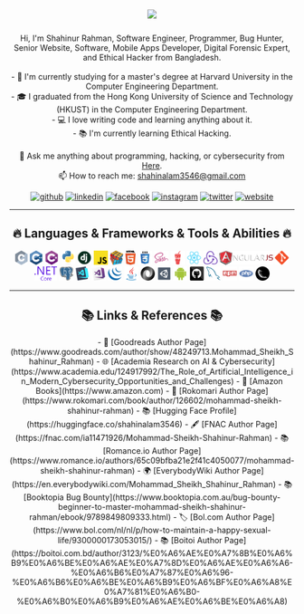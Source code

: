 <h1 align="center">
  <a href="https://git.io/typing-svg">
    <img src="https://readme-typing-svg.herokuapp.com/?lines=Hello,+There!+👋;This+is+Shahinur+Rahman....;Nice+to+meet+you!&center=true&size=30">
  </a>
</h1>

<p align="center">
  Hi, I'm Shahinur Rahman, Software Engineer, Programmer, Bug Hunter,<br>
  Senior Website, Software, Mobile Apps Developer, Digital Forensic Expert, and Ethical Hacker from Bangladesh.
  <br>
  <br>
  - 🔬 I'm currently studying for a master's degree at Harvard University in the Computer Engineering Department.
  <br>
  - 🎓 I graduated from the Hong Kong University of Science and Technology (HKUST) in the Computer Engineering Department.
  <br>
  - 💻 I love writing code and learning anything about it.
  <br>
  - 📚 I'm currently learning Ethical Hacking.
  <br><br>
  💬 Ask me anything about programming, hacking, or cybersecurity from <a href="https://github.com/shahin0075/issues" title="Issues">Here</a>.
  <br>
  📫 How to reach me: <a href="mailto: shahinalam3546@gmail.com">shahinalam3546@gmail.com</a>
</p>

<p align="center">
  <a href="https://github.com/shahin0075"><img src="https://cdn.jsdelivr.net/npm/simple-icons@3.0.1/icons/github.svg" alt="github" height="40"></a>
  <a href="https://www.linkedin.com/in/mohammad-sheikh-shahinur-rahman/"><img src="https://cdn.jsdelivr.net/npm/simple-icons@3.0.1/icons/linkedin.svg" alt="linkedin" height="40"></a>
  <a href="https://www.facebook.com/Shahinurrahman.0.Official"><img src="https://cdn.jsdelivr.net/npm/simple-icons@3.0.1/icons/facebook.svg" alt="facebook" height="40"></a>
  <a href="https://www.instagram.com/Shahinur3546/"><img src="https://cdn.jsdelivr.net/npm/simple-icons@3.0.1/icons/instagram.svg" alt="instagram" height="40"></a>
  <a href="https://twitter.com/Shahinalam3546"><img src="https://cdn.jsdelivr.net/npm/simple-icons@3.0.1/icons/twitter.svg" alt="twitter" height="40"></a>
  <a href="https://shahinur.amadersomaj.com"><img src="https://cdn.jsdelivr.net/npm/simple-icons@3.0.1/icons/icloud.svg" alt="website" height="40"></a>
</p>

<hr>

<h2 align="center">🔥 Languages & Frameworks & Tools & Abilities 🔥</h2>
<p align="center">
  <code><img title="C" height="25" src="c.svg"></code>
  <code><img title="C++" height="25" src="cpp.svg"></code>
  <code><img title="C#" height="25" src="cSharp.svg"></code>
  <code><img title="Python" height="25" src="python-original.svg"></code>
  <code><img title="Django" height="25" src="django.png"></code>
  <code><img title="Javascript" height="25" src="javascript.svg"></code>
  <code><img title="Problem Solving" height="25" src="problemSolving.png"></code>
  <code><img title="HTML5" height="25" src="html5.svg"></code>
  <code><img title="CSS" height="25" src="css.svg"></code>
  <code><img title="SASS" height="25" src="sass.svg"></code>
  <code><img title="Gulp" height="25" src="gulp.svg"></code>
  <code><img title="React" height="25" src="react-original.svg"></code>
  <code><img title="Redux" height="25" src="redux.svg"></code>
  <code><img title="AngularJS" height="25" src="angularjs.png"></code>
  <code><img title="Git" height="25" src="git-original.svg"></code>
  <code><img title=".NetCore" height="25" src="dotnetcore.svg"></code>
  <code><img title="PostgreSQL" height="25" src="postgresql.svg"></code>
  <code><img title="Visual Studio Code" height="25" src="vscode.png"></code>
  <code><img title="Microsoft Visual Studio" height="25" src="visualstudio.png"></code>
  <code><img title="JQuery" height="25" src="jquery-original.svg"></code>
  <code><img title="Java" height="25" src="java-original.svg"></code>
  <code><img title="JSON" height="25" src="json.svg"></code>
  <code><img title="Unity" height="25" src="unity3d.svg"></code>
  <code><img title="Android" height="25" src="android.svg"></code>
  <code><img title="GitHub" height="25" src="github.svg"></code>
  <code><img title="MySQL" height="25" src="mysql.svg"></code>
  <code><img title="npm" height="25" src="npm.svg"></code>
  <code><img title="PHP" height="25" src="php.svg"></code>
  <code><img title="Flask" height="25" src="flask.png"></code>
</p>

<hr>

<h2 align="center">📚 Links & References 📚</h2>
<p align="center">
  - 📖 [Goodreads Author Page](https://www.goodreads.com/author/show/48249713.Mohammad_Sheikh_Shahinur_Rahman)
  - 🌐 [Academia Research on AI & Cybersecurity](https://www.academia.edu/124917992/The_Role_of_Artificial_Intelligence_in_Modern_Cybersecurity_Opportunities_and_Challenges)
  - 🛒 [Amazon Books](https://www.amazon.com)
  - 📰 [Rokomari Author Page](https://www.rokomari.com/book/author/126602/mohammad-sheikh-shahinur-rahman)
  - 📚 [Hugging Face Profile](https://huggingface.co/shahinalam3546)
  - 🖋️ [FNAC Author Page](https://fnac.com/ia11471926/Mohammad-Sheikh-Shahinur-Rahman)
  - 📚 [Romance.io Author Page](https://www.romance.io/authors/65c09bfba21e2f41c4050077/mohammad-sheikh-shahinur-rahman)
  - 🌍 [EverybodyWiki Author Page](https://en.everybodywiki.com/Mohammad_Sheikh_Shahinur_Rahman)
  - 📚 [Booktopia Bug Bounty](https://www.booktopia.com.au/bug-bounty-beginner-to-master-mohammad-sheikh-shahinur-rahman/ebook/9789849809333.html)
  - 🏷️ [Bol.com Author Page](https://www.bol.com/nl/nl/p/how-to-maintain-a-happy-sexual-life/9300000173053015/)
  - 📚 [Boitoi Author Page](https://boitoi.com.bd/author/3123/%E0%A6%AE%E0%A7%8B%E0%A6%B9%E0%A6%BE%E0%A6%AE%E0%A7%8D%E0%A6%AE%E0%A6%A6-%E0%A6%B6%E0%A7%87%E0%A6%96-%E0%A6%B6%E0%A6%BE%E0%A6%B9%E0%A6%BF%E0%A6%A8%E0%A7%81%E0%A6%B0-%E0%A6%B0%E0%A6%B9%E0%A6%AE%E0%A6%BE%E0%A6%A8)
</p>
